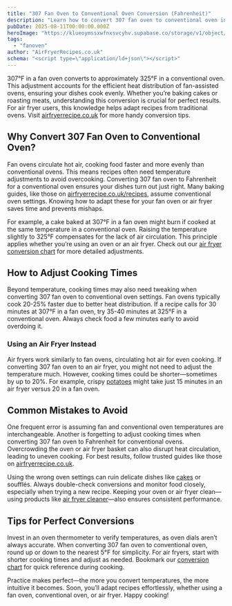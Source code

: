 ```yaml
---
title: "307 Fan Oven to Conventional Oven Conversion (Fahrenheit)"
description: "Learn how to convert 307 fan oven to conventional oven in Fahrenheit for perfect baking results every time. Simple steps inside!"
pubDate: 2025-08-11T00:00:00.000Z
heroImage: "https://klueoymssxwfnxsvcyhv.supabase.co/storage/v1/object/public/md/307-fan-oven-to-conventional-oven-conversion-fahrenheit-dd31d83d.png"
tags:
  - "fanoven"
author: "AirFryerRecipes.co.uk"
schema: "<script type=\"application/ld+json\"></script>"
---
```


<p>307°F in a fan oven converts to approximately 325°F in a conventional oven. This adjustment accounts for the efficient heat distribution of fan-assisted ovens, ensuring your dishes cook evenly. Whether you’re baking cakes or roasting meats, understanding this conversion is crucial for perfect results. For air fryer users, this knowledge helps adapt recipes from traditional ovens. Visit <a href=https://www.airfryerrecipe.co.uk>airfryerrecipe.co.uk</a> for more handy conversion tips.</p>

<h2>Why Convert 307 Fan Oven to Conventional Oven?</h2>
<p>Fan ovens circulate hot air, cooking food faster and more evenly than conventional ovens. This means recipes often need temperature adjustments to avoid overcooking. Converting 307 fan oven to Fahrenheit for a conventional oven ensures your dishes turn out just right. Many baking guides, like those on <a href=https://www.airfryerrecipe.co.uk/recipes>airfryerrecipe.co.uk/recipes</a>, assume conventional oven settings. Knowing how to adapt these for your fan oven or air fryer saves time and prevents mishaps.</p>

<p>For example, a cake baked at 307°F in a fan oven might burn if cooked at the same temperature in a conventional oven. Raising the temperature slightly to 325°F compensates for the lack of air circulation. This principle applies whether you’re using an oven or an air fryer. Check out our <a href=https://www.airfryerrecipe.co.uk/air-fryer-conversion-chart>air fryer conversion chart</a> for more detailed adjustments.</p>

<h2>How to Adjust Cooking Times</h2>
<p>Beyond temperature, cooking times may also need tweaking when converting 307 fan oven to conventional oven settings. Fan ovens typically cook 20-25% faster due to better heat distribution. If a recipe calls for 30 minutes at 307°F in a fan oven, try 35-40 minutes at 325°F in a conventional oven. Always check food a few minutes early to avoid overdoing it.</p>

<h3>Using an Air Fryer Instead</h3>
<p>Air fryers work similarly to fan ovens, circulating hot air for even cooking. If converting 307 fan oven to an air fryer, you might not need to adjust the temperature much. However, cooking times could be shorter—sometimes by up to 20%. For example, crispy <a href=https://www.airfryerrecipe.co.uk/recipe-category/potatoes>potatoes</a> might take just 15 minutes in an air fryer versus 20 in a fan oven.</p>

<h2>Common Mistakes to Avoid</h2>
<p>One frequent error is assuming fan and conventional oven temperatures are interchangeable. Another is forgetting to adjust cooking times when converting 307 fan oven to Fahrenheit for conventional ovens. Overcrowding the oven or air fryer basket can also disrupt heat circulation, leading to uneven cooking. For best results, follow trusted guides like those on <a href=https://www.airfryerrecipe.co.uk>airfryerrecipe.co.uk</a>.</p>

<p>Using the wrong oven settings can ruin delicate dishes like <a href=https://www.airfryerrecipe.co.uk/recipe-category/cakes>cakes</a> or soufflés. Always double-check conversions and monitor food closely, especially when trying a new recipe. Keeping your oven or air fryer clean—using products like <a href=https://www.airfryerrecipe.co.uk/air-fryer-cleaner>air fryer cleaner</a>—also ensures consistent performance.</p>

<h2>Tips for Perfect Conversions</h2>
<p>Invest in an oven thermometer to verify temperatures, as oven dials aren’t always accurate. When converting 307 fan oven to conventional oven, round up or down to the nearest 5°F for simplicity. For air fryers, start with shorter cooking times and adjust as needed. Bookmark our <a href=https://www.airfryerrecipe.co.uk/air-fryer-conversion-chart>conversion chart</a> for quick reference during cooking.</p>

<p>Practice makes perfect—the more you convert temperatures, the more intuitive it becomes. Soon, you’ll adapt recipes effortlessly, whether using a fan oven, conventional oven, or air fryer. Happy cooking!</p>